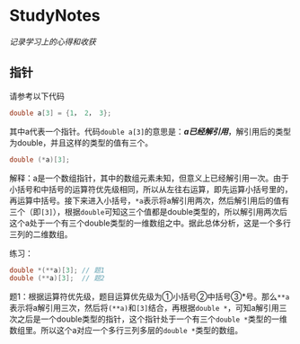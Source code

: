 # StudyNotes

*记录学习上的心得和收获*

## 指针

请参考以下代码

```c++
double a[3] = {1， 2， 3};
```

其中a代表一个指针。代码`double a[3]`的意思是：***a已经解引用***，解引用后的类型为double，并且这样的类型的值有三个。

```c++
double (*a)[3];
```

解释：a是一个数组指针，其中的数组元素未知，但意义上已经解引用一次。由于小括号和中括号的运算符优先级相同，所以从左往右运算，即先运算小括号里的，再运算中括号。接下来进入小括号，`*a`表示将a解引用两次，然后解引用后的值有三个（即`[3]`），根据`double`可知这三个值都是double类型的，所以解引用两次后这个a处于一个有三个double类型的一维数组之中。据此总体分析，这是一个多行三列的二维数组。

练习：

```c++
double *(**a)[3]; // 题1
double (**a)[3];  // 题2
```

题1：根据运算符优先级，题目运算优先级为①小括号②中括号③*号。那么`**a`表示将a解引用三次，然后将`(**a)`和`[3]`结合，再根据`double *`，可知a解引用三次之后是一个double类型的指针，这个指针处于一个有三个`double *`类型的一维数组里。所以这个a对应一个多行三列多层的`double *`类型的数组。
